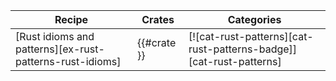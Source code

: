 | Recipe | Crates | Categories |
|--------|--------|------------|
| [Rust idioms and patterns][ex-rust-patterns-rust-idioms] | {{#crate }} | [![cat-rust-patterns][cat-rust-patterns-badge]][cat-rust-patterns] |

<div class="hidden">
</div>
